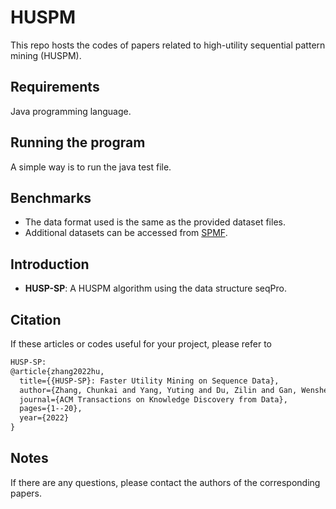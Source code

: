 # HUSPM
This repo hosts the codes of papers related to high-utility sequential pattern mining (HUSPM).

## Requirements
Java programming language.

## Running the program
A simple way is to run the java test file.

## Benchmarks
- The data format used is the same as the provided dataset files.
- Additional datasets can be accessed from [SPMF](http://www.philippe-fournier-viger.com/spmf/index.php?link=datasets.php).

## Introduction
- **HUSP-SP**: A HUSPM algorithm using the data structure seqPro.

## Citation
If these articles or codes useful for your project, please refer to
```xml
HUSP-SP:
@article{zhang2022hu,
  title={{HUSP-SP}: Faster Utility Mining on Sequence Data},
  author={Zhang, Chunkai and Yang, Yuting and Du, Zilin and Gan, Wensheng and Yu, Philip S},
  journal={ACM Transactions on Knowledge Discovery from Data},
  pages={1--20},
  year={2022}
}
```


## Notes
If there are any questions, please contact the authors of the corresponding papers.
